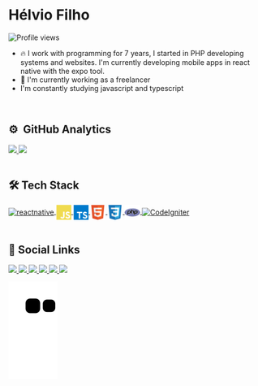 <h1> Hélvio Filho </h1>
<p> <img src="https://komarev.com/ghpvc/?username=helviofilho&color=yellow" alt="Profile views"></p>

- 🔥 I work with programming for 7 years, I started in PHP developing systems and websites. I'm currently developing mobile apps in react native with the expo tool.
- 🔭 I'm currently working as a freelancer
- I'm constantly studying javascript and typescript
<br>

## ⚙️ &nbsp;GitHub Analytics

<div>
  <a href="https://hsvf.com.br">
    <img height="180em" src="https://github-readme-stats.vercel.app/api?username=helviofilho&show_icons=true&theme=city_lights&include_all_commits=true&count_private=true"/>
    <img height="180em" src="https://github-readme-stats.vercel.app/api/top-langs/?username=helviofilho&layout=compact&langs_count=16&theme=city_lights" />
  </a>
</div>
<br>

## 🛠 Tech Stack

<div>
  <a href="https://reactnative.dev/" target="_blank"> 
    <img align="center" alt="reactnative" title="react native" height="30" width="40" src="https://reactnative.dev/img/header_logo.svg"/>
  </a>
  <a href="https://developer.mozilla.org/en-US/docs/Web/JavaScript" target="_blank">
    <img align="center" alt="JavaScript" title="JavaScript" height="30 width="40" src="https://raw.githubusercontent.com/devicons/devicon/master/icons/javascript/javascript-plain.svg" >
  </a>
  <a href="https://www.typescriptlang.org/" target="_blank">
    <img align="center" alt="TypeScript" title="TypeScript" height="30 width="40" src="https://raw.githubusercontent.com/devicons/devicon/master/icons/typescript/typescript-plain.svg" >
  </a>
  <a href="https://www.w3.org/html/" target="_blank">
    <img align="center" alt="HTML5" title="HTML5" height="30 width="40" src="https://raw.githubusercontent.com/devicons/devicon/master/icons/html5/html5-original.svg" >
  </a>
  <a href="https://www.w3.org/css/" target="_blank">
    <img align="center" alt="CSS3" title="CSS3" height="30 width="40" src="https://raw.githubusercontent.com/devicons/devicon/master/icons/css3/css3-original.svg" >
  </a>
  <a href="https://www.php.net/" target="_blank">
    <img align="center" alt="PHP" title="PHP" height="30 width="40" src="https://raw.githubusercontent.com/devicons/devicon/master/icons/php/php-original.svg" >
  </a>
  <a href="https://codeigniter.com" target="_blank">
    <img align="center" alt="CodeIgniter" title="CodeIgniter" height="30 width="40" src="https://cdn.worldvectorlogo.com/logos/codeigniter.svg" >
  </a>
 </div> 
 <br>
 
## 🤝 Social Links

<div>
  <a href="https://www.facebook.com/helvio.filho.7/" target="_blank">
    <img src="https://img.shields.io/badge/Facebook-1877F2?style=for-the-badge&logo=facebook&logoColor=white" >
  </a>
  <a href="https://www.instagram.com/loihve/" target="_blank">
    <img src="https://img.shields.io/badge/Instagram-E4405F?style=for-the-badge&logo=instagram&logoColor=white" >
  </a>
  <a href="https://hsvf.com.br" target="_blank">
    <img src="https://img.shields.io/badge/-WebSite-%233333?style=for-the-badge&logo=website&logoColor=white" >
  </a>
  <a href="mailto:heviosvf@gmail.com" target="_blank">
    <img src="https://img.shields.io/badge/Gmail-D14836?style=for-the-badge&logo=gmail&logoColor=white" >
  </a>
  <a href="https://www.linkedin.com/in/helvio-filho-506467232" target="_blank">
    <img src="https://img.shields.io/badge/-LinkedIn-%230077b5?style=for-the-badge&logo=linkedin&logoColor=white" >
  </a>
  <a href="https://expo.dev/@hsvf" target="_blank">
    <img src="https://img.shields.io/badge/-expo-000000?style=for-the-badge&logo=expo&labelColor=FFFFFF&logoColor=000" >
  </a>
</div>

![Snake animation](https://github.com/helviofilho/helviofilho/blob/output/github-contribution-grid-snake.svg)
